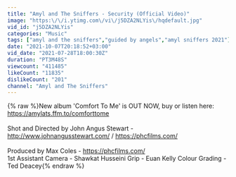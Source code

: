 ```yaml
---
title: "Amyl and The Sniffers - Security (Official Video)"
image: "https:\/\/i.ytimg.com\/vi\/j5DZA2NLYis\/hqdefault.jpg"
vid_id: "j5DZA2NLYis"
categories: "Music"
tags: ["amyl and the sniffers","guided by angels","amyl sniffers 2021"]
date: "2021-10-07T20:18:52+03:00"
vid_date: "2021-07-28T18:00:30Z"
duration: "PT3M48S"
viewcount: "411485"
likeCount: "11835"
dislikeCount: "201"
channel: "Amyl and The Sniffers"
---
```

{% raw %}New album 'Comfort To Me' is OUT NOW, buy or listen here: <a rel="nofollow" target="blank" href="https://amylats.ffm.to/comforttome">https://amylats.ffm.to/comforttome</a><br /><br />Shot and Directed by John Angus Stewart - <a rel="nofollow" target="blank" href="http://www.johnangusstewart.com/">http://www.johnangusstewart.com/</a> / <a rel="nofollow" target="blank" href="https://phcfilms.com/">https://phcfilms.com/</a><br /> <br />Produced by Max Coles - <a rel="nofollow" target="blank" href="https://phcfilms.com/">https://phcfilms.com/</a><br />1st Assistant Camera - Shawkat Husseini Grip - Euan Kelly Colour Grading - Ted Deacey{% endraw %}
